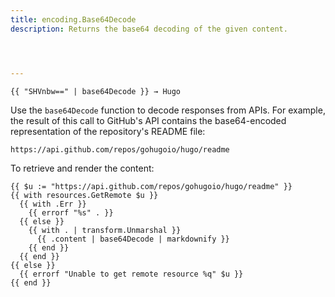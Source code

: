 ```yaml
---
title: encoding.Base64Decode
description: Returns the base64 decoding of the given content.




---
```


```go-html-template
{{ "SHVnbw==" | base64Decode }} → Hugo
```

Use the `base64Decode` function to decode responses from APIs. For example, the result of this call to GitHub's API contains the base64-encoded representation of the repository's README file:

```text
https://api.github.com/repos/gohugoio/hugo/readme
```

To retrieve and render the content:

```go-html-template
{{ $u := "https://api.github.com/repos/gohugoio/hugo/readme" }}
{{ with resources.GetRemote $u }}
  {{ with .Err }}
    {{ errorf "%s" . }}
  {{ else }}
    {{ with . | transform.Unmarshal }}
      {{ .content | base64Decode | markdownify }}
    {{ end }}
  {{ end }}
{{ else }}
  {{ errorf "Unable to get remote resource %q" $u }}
{{ end }}
```
